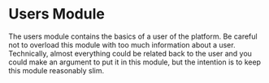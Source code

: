 # Users Module

The users module contains the basics of a user of the platform. Be careful not to overload this
module with too much information about a user. Technically, almost everything could be related back
to the user and you could make an argument to put it in this module, but the intention is to keep
this module reasonably slim.
